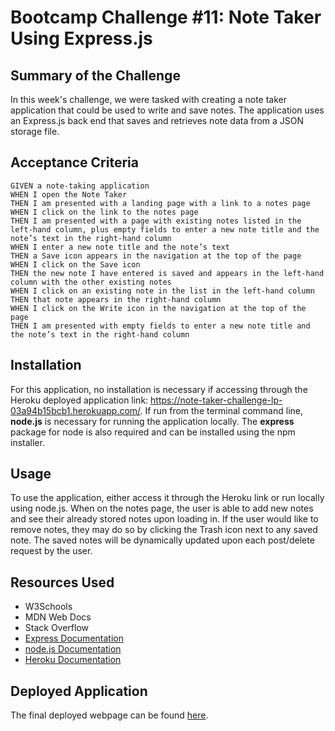 # Bootcamp Challenge #11: Note Taker Using Express.js

## Summary of the Challenge

In this week's challenge, we were tasked with creating a note taker application that could be used to write and save notes. The application uses an Express.js back end that saves and retrieves note data from a JSON storage file. 

## Acceptance Criteria
```
GIVEN a note-taking application
WHEN I open the Note Taker
THEN I am presented with a landing page with a link to a notes page
WHEN I click on the link to the notes page
THEN I am presented with a page with existing notes listed in the left-hand column, plus empty fields to enter a new note title and the note’s text in the right-hand column
WHEN I enter a new note title and the note’s text
THEN a Save icon appears in the navigation at the top of the page
WHEN I click on the Save icon
THEN the new note I have entered is saved and appears in the left-hand column with the other existing notes
WHEN I click on an existing note in the list in the left-hand column
THEN that note appears in the right-hand column
WHEN I click on the Write icon in the navigation at the top of the page
THEN I am presented with empty fields to enter a new note title and the note’s text in the right-hand column
```

## Installation
For this application, no installation is necessary if accessing through the Heroku deployed application link: https://note-taker-challenge-lp-03a94b15bcb1.herokuapp.com/.
If run from the terminal command line, **node.js** is necessary for running the application locally. The **express** package for node is also required and can be installed using the npm installer.

## Usage
To use the application, either access it through the Heroku link or run locally using node.js. When on the notes page, the user is able to add new notes and see their already stored notes upon loading in. If the user would like to remove notes,
they may do so by clicking the Trash icon next to any saved note. The saved notes will be dynamically updated upon each post/delete request by the user. 

## Resources Used
- W3Schools
- MDN Web Docs
- Stack Overflow
- [Express Documentation](https://expressjs.com/)
- [node.js Documentation](https://nodejs.org/en/docs)
- [Heroku Documentation](https://devcenter.heroku.com/categories/reference)


## Deployed Application
The final deployed webpage can be found [here](https://note-taker-challenge-lp-03a94b15bcb1.herokuapp.com/).
